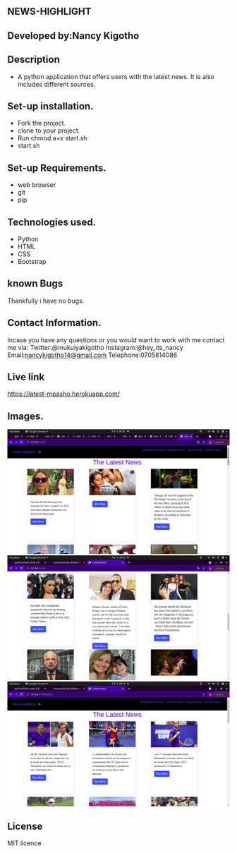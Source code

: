 ## NEWS-HIGHLIGHT
## Developed by:Nancy Kigotho
## Description
* A python application that offers users with the latest news. It is also includes different sources.
## Set-up installation.

* Fork the project.
* clone to your project.
* Run chmod a+x start.sh
* start.sh

## Set-up Requirements.
* web browser
* git
* pip

## Technologies used.
* Python
* HTML
* CSS
* Bootstrap
## known Bugs
Thankfully i have no bugs.
## Contact Information.
Incase you have any questions or you would want to work with me contact me via:
Twitter:@mukuiyakigotho
Instagram:@hey_its_nancy
Email:nancykigotho14@gmail.com
Telephone:0705814086 
## Live link
https://latest-mpasho.herokuapp.com/
## Images.
<img src="./assets/news.png">
<img src="./assets/news2.png">
<img src="./assets/news3.png">

## License
MIT licence
